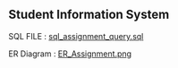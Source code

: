 ## Student Information System

SQL FILE : [sql_assignment_query.sql](https://github.com/caprolaliac/Hexaware-Training/blob/main/Assignment/sql_assignment_query.sql)

ER Diagram : [ER_Assignment.png](https://github.com/caprolaliac/Hexaware-Training/blob/main/Assignment/ER_Assignment.png)
